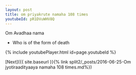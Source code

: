```yaml
---
layout: post
title: om priyakrute namaha 108 times
youtubeId: pR1DVuWHV8Q
---
```

 
 
Om Avadhaa nama 
 
 -  Who is of the form of death 
 
  
 
  
 
 
 
 
 
 


{% include youtubePlayer.html id=page.youtubeId %}
 
[Next]({{ site.baseurl }}{% link  split2/_posts/2016-06-25-Om jyotiraadityaaya namaha 108 times.md%})
 
